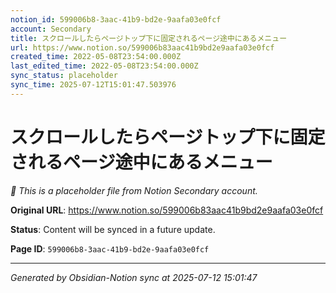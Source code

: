 ```yaml
---
notion_id: 599006b8-3aac-41b9-bd2e-9aafa03e0fcf
account: Secondary
title: スクロールしたらページトップ下に固定されるページ途中にあるメニュー
url: https://www.notion.so/599006b83aac41b9bd2e9aafa03e0fcf
created_time: 2022-05-08T23:54:00.000Z
last_edited_time: 2022-05-08T23:54:00.000Z
sync_status: placeholder
sync_time: 2025-07-12T15:01:47.503976
---
```


# スクロールしたらページトップ下に固定されるページ途中にあるメニュー

*🔄 This is a placeholder file from Notion Secondary account.*

**Original URL**: https://www.notion.so/599006b83aac41b9bd2e9aafa03e0fcf

**Status**: Content will be synced in a future update.

**Page ID**: `599006b8-3aac-41b9-bd2e-9aafa03e0fcf`

---

*Generated by Obsidian-Notion sync at 2025-07-12 15:01:47*
